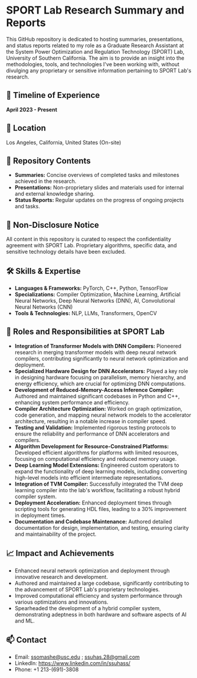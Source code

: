 # SPORT Lab Research Summary and Reports

This GitHub repository is dedicated to hosting summaries, presentations, and status reports related to my role as a Graduate Research Assistant at the System Power Optimization and Regulation Technology (SPORT) Lab, University of Southern California. The aim is to provide an insight into the methodologies, tools, and technologies I've been working with, without divulging any proprietary or sensitive information pertaining to SPORT Lab's research.

## 📅 Timeline of Experience

**April 2023 - Present**

## 📍 Location

Los Angeles, California, United States (On-site)

## 📝 Repository Contents

- **Summaries:** Concise overviews of completed tasks and milestones achieved in the research.
- **Presentations:** Non-proprietary slides and materials used for internal and external knowledge sharing.
- **Status Reports:** Regular updates on the progress of ongoing projects and tasks.

## 🚫 Non-Disclosure Notice

All content in this repository is curated to respect the confidentiality agreement with SPORT Lab. Proprietary algorithms, specific data, and sensitive technology details have been excluded.

## 🛠 Skills & Expertise

- **Languages & Frameworks:** PyTorch, C++, Python, TensorFlow
- **Specializations:** Compiler Optimization, Machine Learning, Artificial Neural Networks, Deep Neural Networks (DNN), AI, Convolutional Neural Networks (CNN)
- **Tools & Technologies:** NLP, LLMs, Transformers, OpenCV

## 🎯 Roles and Responsibilities at SPORT Lab

- **Integration of Transformer Models with DNN Compilers:** Pioneered research in merging transformer models with deep neural network compilers, contributing significantly to neural network optimization and deployment.
- **Specialized Hardware Design for DNN Accelerators:** Played a key role in designing hardware focusing on parallelism, memory hierarchy, and energy efficiency, which are crucial for optimizing DNN computations.
- **Development of Reduced-Memory-Access Inference Compiler:** Authored and maintained significant codebases in Python and C++, enhancing system performance and efficiency.
- **Compiler Architecture Optimization:** Worked on graph optimization, code generation, and mapping neural network models to the accelerator architecture, resulting in a notable increase in compiler speed.
- **Testing and Validation:** Implemented rigorous testing protocols to ensure the reliability and performance of DNN accelerators and compilers.
- **Algorithm Development for Resource-Constrained Platforms:** Developed efficient algorithms for platforms with limited resources, focusing on computational efficiency and reduced memory usage.
- **Deep Learning Model Extensions:** Engineered custom operators to expand the functionality of deep learning models, including converting high-level models into efficient intermediate representations.
- **Integration of TVM Compiler:** Successfully integrated the TVM deep learning compiler into the lab's workflow, facilitating a robust hybrid compiler system.
- **Deployment Acceleration:** Enhanced deployment times through scripting tools for generating HDL files, leading to a 30% improvement in deployment times.
- **Documentation and Codebase Maintenance:** Authored detailed documentation for design, implementation, and testing, ensuring clarity and maintainability of the project.

## 📈 Impact and Achievements

- Enhanced neural network optimization and deployment through innovative research and development.
- Authored and maintained a large codebase, significantly contributing to the advancement of SPORT Lab's proprietary technologies.
- Improved computational efficiency and system performance through various optimizations and innovations.
- Spearheaded the development of a hybrid compiler system, demonstrating adeptness in both hardware and software aspects of AI and ML.

## 📫 Contact

- Email: ssomashe@usc.edu ; ssuhas.28@gmail.com
- LinkedIn: https://www.linkedin.com/in/ssuhass/
- Phone: +1 213-(691)-3808

